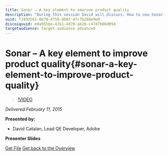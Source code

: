 ```yaml
---
title: Sonar – A key element to improve product quality
description: "During this session David will discuss: How to use Sonar to help improve product quality (Unit Test coverage, Integration Test coverage, static code analysis) | AEM use case | Q&A Global presentation of Sonar application How to use Sonar to help improve product quality (Unit Test coverage, Integration Test coverage, static code analysis) AEM use case"
uuid: f193d261-0e70-4758-8b0f-47c7b288e9e9
discoiquuid: e0a955be-47e1-4d78-ab20-c4747b06d094
targetaudience: target-audience advanced
---
```


# Sonar – A key element to improve product quality{#sonar-a-key-element-to-improve-product-quality}

>[!VIDEO](https://video.tv.adobe.com/v/19379/?quality=9)

*Delivered February 11, 2015*

**Presented by:**

* David Catalan, Lead QE Developer, Adobe

**Presenter Slides**

[Get File](assets/cq-gems-on-aem-sonarqube-2015-02.pdf)
[Get back to the Overview](https://helpx.adobe.com/experience-manager/kt/eseminars/gems/aem-index.html)  

